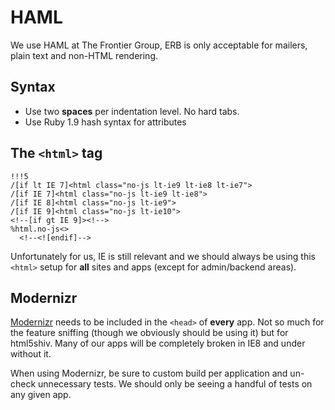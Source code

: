 # HAML

We use HAML at The Frontier Group, ERB is only acceptable for mailers, plain text and non-HTML rendering.

## Syntax

* Use two **spaces** per indentation level. No hard tabs.
* Use Ruby 1.9 hash syntax for attributes

## The `<html>` tag

```haml
!!!5
/[if lt IE 7]<html class="no-js lt-ie9 lt-ie8 lt-ie7">
/[if IE 7]<html class="no-js lt-ie9 lt-ie8">
/[if IE 8]<html class="no-js lt-ie9">
/[if IE 9]<html class="no-js lt-ie10">
<!--[if gt IE 9]><!-->
%html.no-js<>
  <!--<![endif]-->
```

Unfortunately for us, IE is still relevant and we should always be using this `<html>` setup for **all** sites and apps (except for admin/backend areas).

## Modernizr

[Modernizr](http://modernizr.com/) needs to be included in the `<head>` of **every** app. Not so much for the feature sniffing (though we obviously should be using it) but for html5shiv. Many of our apps will be completely broken in IE8 and under without it.

When using Modernizr, be sure to custom build per application and un-check unnecessary tests. We should only be seeing a handful of tests on any given app.
